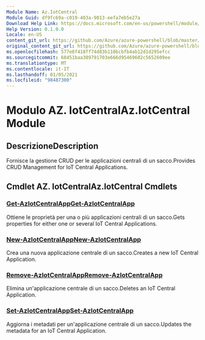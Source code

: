 ```yaml
---
Module Name: Az.IotCentral
Module Guid: df9fc69a-c019-403a-9013-eefa7eb5e27a
Download Help Link: https://docs.microsoft.com/en-us/powershell/module/az.iotcentral
Help Version: 0.1.0.0
Locale: en-US
content_git_url: https://github.com/Azure/azure-powershell/blob/master/src/IotCentral/IotCentral/help/Az.IotCentral.md
original_content_git_url: https://github.com/Azure/azure-powershell/blob/master/src/IotCentral/IotCentral/help/Az.IotCentral.md
ms.openlocfilehash: 577e8f418ff74d83b110bcbfb4ab12d1d295efcc
ms.sourcegitcommit: 68451baa389791703e666d95469602c5652609ee
ms.translationtype: MT
ms.contentlocale: it-IT
ms.lasthandoff: 01/05/2021
ms.locfileid: "98487300"
---
```

# <span data-ttu-id="d74e0-101">Modulo AZ. IotCentral</span><span class="sxs-lookup"><span data-stu-id="d74e0-101">Az.IotCentral Module</span></span>
## <span data-ttu-id="d74e0-102">Descrizione</span><span class="sxs-lookup"><span data-stu-id="d74e0-102">Description</span></span>
<span data-ttu-id="d74e0-103">Fornisce la gestione CRUD per le applicazioni centrali di un sacco.</span><span class="sxs-lookup"><span data-stu-id="d74e0-103">Provides CRUD Management for IoT Central Applications.</span></span>

## <span data-ttu-id="d74e0-104">Cmdlet AZ. IotCentral</span><span class="sxs-lookup"><span data-stu-id="d74e0-104">Az.IotCentral Cmdlets</span></span>
### [<span data-ttu-id="d74e0-105">Get-AzIotCentralApp</span><span class="sxs-lookup"><span data-stu-id="d74e0-105">Get-AzIotCentralApp</span></span>](Get-AzIotCentralApp.md)
<span data-ttu-id="d74e0-106">Ottiene le proprietà per una o più applicazioni centrali di un sacco.</span><span class="sxs-lookup"><span data-stu-id="d74e0-106">Gets properties for either one or several IoT Central Applications.</span></span>

### [<span data-ttu-id="d74e0-107">New-AzIotCentralApp</span><span class="sxs-lookup"><span data-stu-id="d74e0-107">New-AzIotCentralApp</span></span>](New-AzIotCentralApp.md)
<span data-ttu-id="d74e0-108">Crea una nuova applicazione centrale di un sacco.</span><span class="sxs-lookup"><span data-stu-id="d74e0-108">Creates a new IoT Central Application.</span></span>

### [<span data-ttu-id="d74e0-109">Remove-AzIotCentralApp</span><span class="sxs-lookup"><span data-stu-id="d74e0-109">Remove-AzIotCentralApp</span></span>](Remove-AzIotCentralApp.md)
<span data-ttu-id="d74e0-110">Elimina un'applicazione centrale di un sacco.</span><span class="sxs-lookup"><span data-stu-id="d74e0-110">Deletes an IoT Central Application.</span></span>

### [<span data-ttu-id="d74e0-111">Set-AzIotCentralApp</span><span class="sxs-lookup"><span data-stu-id="d74e0-111">Set-AzIotCentralApp</span></span>](Set-AzIotCentralApp.md)
<span data-ttu-id="d74e0-112">Aggiorna i metadati per un'applicazione centrale di un sacco.</span><span class="sxs-lookup"><span data-stu-id="d74e0-112">Updates the metadata for an IoT Central Application.</span></span>

